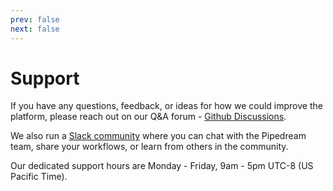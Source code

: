 ```yaml
---
prev: false
next: false
---
```


# Support

If you have any questions, feedback, or ideas for how we could improve the platform, please reach out on our Q&A forum - [Github Discussions](https://github.com/PipedreamHQ/pipedream/discussions).

We also run a [Slack community](https://join.slack.com/t/pipedream-users/shared_invite/zt-ernlymsn-UHfPg~Dfp08uGkAd8dpkww) where you can chat with the Pipedream team, share your workflows, or learn from others in the community.

Our dedicated support hours are Monday - Friday, 9am - 5pm UTC-8 (US Pacific Time).

